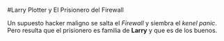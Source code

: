 #Larry Plotter y El Prisionero del Firewall

Un supuesto hacker maligno se salta el *Firewall* y siembra el *kenel panic*.
Pero resulta que el prisionero es familia de **Larry** y que es de los buenos.
